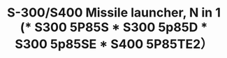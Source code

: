 ---
title: "S-300/S400 Missile launcher, N in 1 (* S300 5P85S * S300 5p85D * S300 5p85SE * S400 5P85TE2）"
price: TBA
desc: ""
img_path: "/assets/img/UA72173.jpg"
brand: AMMO
available: false
special_offer: false
new: false
soon: false
cat: "Plasticne-Makete"
subcat: "PM-OSTALO"
subsubcat: ""
sifra: "UA72173"
---